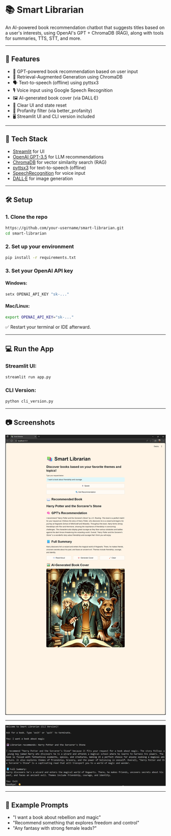 # 📚 Smart Librarian

An AI-powered book recommendation chatbot that suggests titles based on a user's interests, using OpenAI's GPT + ChromaDB (RAG), along with tools for summaries, TTS, STT, and more.

---

## 🚀 Features

- 📖 GPT-powered book recommendation based on user input
- 🧠 Retrieval-Augmented Generation using ChromaDB
- 🗣️ Text-to-speech (offline) using pyttsx3
- 🎙️ Voice input using Google Speech Recognition
- 🖼️ AI-generated book cover (via DALL·E)
- 🧹 Clear UI and state reset
- 🙈 Profanity filter (via better_profanity)
- 🖥️ Streamlit UI and CLI version included

---

## 🧰 Tech Stack

- [Streamlit](https://streamlit.io/) for UI
- [OpenAI GPT-3.5](https://platform.openai.com/) for LLM recommendations
- [ChromaDB](https://www.trychroma.com/) for vector similarity search (RAG)
- [pyttsx3](https://pypi.org/project/pyttsx3/) for text-to-speech (offline)
- [SpeechRecognition](https://pypi.org/project/SpeechRecognition/) for voice input
- [DALL·E](https://platform.openai.com/docs/guides/images) for image generation

---

## 🛠️ Setup

### 1. Clone the repo
```bash
https://github.com/your-username/smart-librarian.git
cd smart-librarian
```

### 2. Set up your environment
```bash
pip install -r requirements.txt
```

### 3. Set your OpenAI API key

#### Windows:
```bash
setx OPENAI_API_KEY "sk-..."
```

#### Mac/Linux:
```bash
export OPENAI_API_KEY="sk-..."
```

✅ Restart your terminal or IDE afterward.

---

## 💻 Run the App

### Streamlit UI:
```bash
streamlit run app.py
```

### CLI Version:
```bash
python cli_version.py
```

---

## 📷 Screenshots

![Smart Librarian Screenshot](./assets/Demo-Image.png)

---

![Smart Librarian CLI](./assets/Demo-Image-CLI.png)

---

## 🧠 Example Prompts
- "I want a book about rebellion and magic"
- "Recommend something that explores freedom and control"
- "Any fantasy with strong female leads?"
